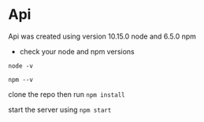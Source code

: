 # Api

Api was created using version 10.15.0 node and 6.5.0 npm

- check your node and npm versions

`node -v`

`npm --v`

clone the repo then run `npm install`

start the server using `npm start`